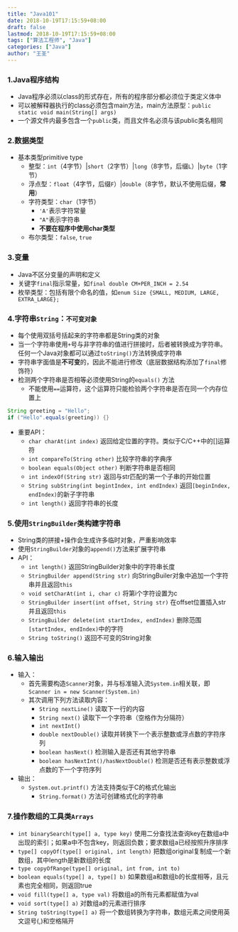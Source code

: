 ```yaml
---
title: "Java101"
date: 2018-10-19T17:15:59+08:00
draft: false
lastmod: 2018-10-19T17:15:59+08:00
tags: ["算法工程师", "Java"]
categories: ["Java"]
author: "王圣"
---
```


### 1.Java程序结构
* Java程序必须以class的形式存在，所有的程序部分都必须位于类定义体中
* 可以被解释器执行的class必须包含main方法，main方法原型：`public static void main(String[] args)`
* 一个源文件内最多包含一个`public`类，而且文件名必须与该public类名相同

### 2.数据类型
* 基本类型primitive type
	* 整型：`int`（4字节）|`short`（2字节）|`long`（8字节，后缀`L`）|`byte`（1字节）
	* 浮点型：`float`（4字节，后缀`F`）|`double`（8字节，默认不使用后缀，**常用**）
	* 字符类型：`char`（1字节）
		* `'A'`表示字符常量
		* `"A"`表示字符串
		* **不要在程序中使用char类型**
	* 布尔类型：`false`, `true`
	
### 3.变量
* Java不区分变量的声明和定义
* 关键字`final`指示常量，如`final double CM+PER_INCH = 2.54`
* 枚举类型：包括有限个命名的值，如`enum Size {SMALL, MEDIUM, LARGE, EXTRA_LARGE};`

### 4.字符串`String`：`不可变对象`
* 每个使用双括号括起来的字符串都是String类的对象
* 当一个字符串使用`+`号与非字符串的值进行拼接时，后者被转换成为字符串。任何一个Java对象都可以通过`toString()`方法转换成字符串
* 字符串字面值是**不可变**的，因此不能进行修改（底层数据结构添加了`final`修饰符）
* 检测两个字符串是否相等必须使用String的`equals()` 方法
	* 不能使用`==`运算符，这个运算符只能检验两个字符串是否在同一个内存位置上
	
	
```java
String greeting = "Hello";
if ("Hello".equals(greeting)) {}
```
* 重要API：
	* `char charAt(int index)` 返回给定位置的字符。类似于C/C++中的[]运算符
	* `int compareTo(String other)` 比较字符串的字典序
	* `boolean equals(Object other)` 判断字符串是否相同
	* `int indexOf(String str)` 返回与str匹配的第一个子串的开始位置
	* `String subString(int begintIndex, int endIndex)` 返回`[beginIndex, endIndex)`的新子字符串
	* `int length()` 返回字符串的长度
	
### 5.使用`StringBuilder`类构建字符串
* String类的拼接+操作会生成许多临时对象，严重影响效率
* 使用`StringBuilder`对象的`append()`方法来扩展字符串
* API：
	* `int length()` 返回StringBuilder对象中的字符串长度
	* `StringBuilder append(String str)` 向StringBuiler对象中追加一个字符串并且返回`this`
	* `void setCharAt(int i, char c)` 将第i个字符设置为c
	* `StringBuilder insert(int offset, String str)` 在offset位置插入str并且返回`this`
	* `StringBuilder delete(int startIndex, endIndex)` 删除范围`[startIndex, endIndex)`中的字符
	* `String toString()` 返回不可变的String对象
	
### 6.输入输出
* 输入：
	* 首先需要构造`Scanner`对象，并与标准输入流`System.in`相关联，即`Scanner in = new Scanner(System.in)`
	* 其次调用下列方法读取内容：
		* `String nextLine()` 读取下一行的内容
		* `String next()` 读取下一个字符串（空格作为分隔符）
		* `int nextInt()` 
		* `double nextDouble()` 读取并转换下一个表示整数或浮点数的字符序列
		* `boolean hasNext()` 检测输入是否还有其他字符串
		* `boolean hasNextInt()/hasNextDouble()` 检测是否还有表示整数或浮点数的下一个字符序列
* 输出：
	* `System.out.printf()` 方法支持类似于C的格式化输出
		* `String.format()` 方法可创建格式化的字符串
		
### 7.操作数组的工具类`Arrays`
* `int binarySearch(type[] a, type key)`  使用二分查找法查询key在数组a中出现的索引；如果a中不包含key，则返回负数；要求数组a已经按照升序排序
* `type[] copyOf(type[] original, int length)`  把数组original复制成一个新数组，其中length是新数组的长度                
* `type copyOfRange(type[] original, int from, int to)`                                       
* `boolean equals(type[] a, type[] b)`  如果数组a和数组b的长度相等，且元素也完全相同，则返回true
* `void fill(type[] a, type val)`  将数组a的所有元素都赋值为val                         
* `void sort(type[] a)`  对数组a的元素进行排序             
* `String toString(type[] a)`   将一个数组转换为字符串，数组元素之间使用英文逗号(,)和空格隔开 